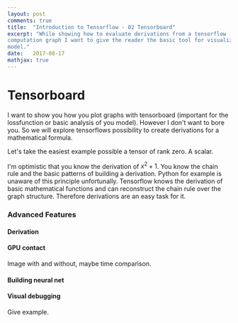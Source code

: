```yaml
---
layout: post
comments: true
title:  "Introduction to Tensorflow - 02 Tensorboard"
excerpt: "While showing how to evaluate derivations from a tensorflow 
computation graph I want to give the reader the basic tool for visualizing a
model."
date:   2017-08-17
mathjax: true
---
```


# Tensorboard

I want to show you how you plot graphs with tensorboard (important for the 
lossfunction or basic analysis of you model). However I don't want to bore 
you. So we will explore tensorflows possibility to create derivations for a 
mathematical formula.

Let's take the easiest example possible a tensor of rank zero. A scalar.

I'm optimistic that you know the derivation of $x ^{2} + 1$. You know the 
chain rule and the basic patterns of building a derivation. Python for 
example is unaware of this principle unfortunally.
Tensorflow knows the derivation of basic mathematical functions and can 
reconstruct the chain rule over the graph structure. Therefore derivations 
are an easy task for it.




### Advanced Features
#### Derivation
#### GPU contact
Image with and without, maybe time comparison.
#### Building neural net
#### Visual debugging
Give example.